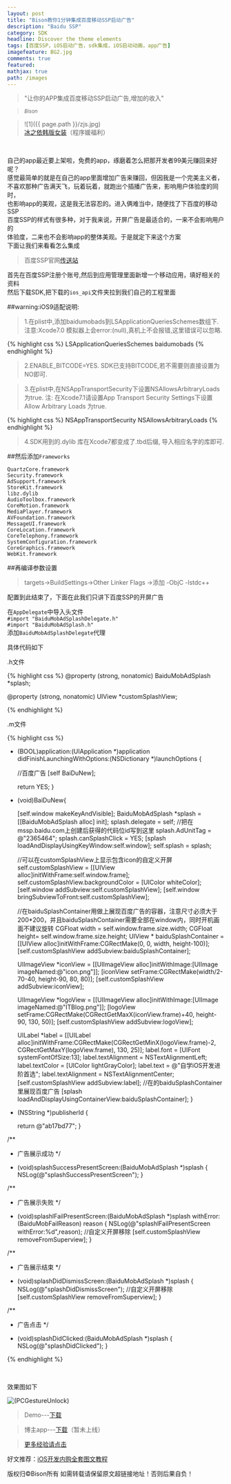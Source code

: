 ```yaml
---
layout: post
title: "Bison教你1分钟集成百度移动SSP启动广告"
description: "Baidu SSP"
category: SDK
headline: Discover the theme elements
tags: [百度SSP，iOS启动广告，sdk集成，iOS启动动画，app广告]
imagefeature: BG2.jpg
comments: true
featured: 
mathjax: true
path: /images
---
```


>&quot;让你的APP集成百度移动SSP启动广告,增加的收入&quot;

><small><cite title="Plato">Bison</cite></small>

>![1]({{ page.path }}/zjs.jpg)<br>
>[冰之依韩版女装](http://allluckly.taobao.com/)（程序媛福利）<br>


<br>

自己的app最近要上架啦，免费的app，琢磨着怎么把那开发者99美元赚回来好呢？<br>
感觉最简单的就是在自己的app里面增加广告来赚回，但因我是一个完美主义者，<br>
不喜欢那种广告满天飞，玩着玩着，就跑出个插播广告来，影响用户体验度的同时，<br>
也影响app的美观，这是我无法容忍的。进入俩难当中，随便找了下百度的移动SSP<br>
百度SSP的样式有很多种，对于我来说，开屏广告是最适合的，一来不会影响用户的<br>
体验度，二来也不会影响app的整体美观。于是就定下来这个方案<br>
下面让我们来看看怎么集成<br>

>百度SSP官网[传送站](http://mssp.baidu.com/home/developer.html)<br>

首先在百度SSP注册个账号,然后到应用管理里面新增一个移动应用，填好相关的资料<br>
然后下载SDK,把下载的`ios_api`文件夹拉到我们自己的工程里面<br>

##warning:iOS9适配说明: <br>
> 1.在plist中,添加baidumobads到LSApplicationQueriesSchemes数组下. 注意:Xcode7.0 模拟器上会error:(null),真机上不会报错,这里错误可以忽略.<br>

{% highlight css %}
    <key>LSApplicationQueriesSchemes</key> <array>
    <string>baidumobads</string>
    </array>
{% endhighlight %}

> 2.ENABLE_BITCODE=YES. SDK已支持BITCODE,若不需要则直接设置为NO即可.<br>

> 3.在plist中,在NSAppTransportSecurity下设置NSAllowsArbitraryLoads为true. 注: 在Xcode7.1请设置App Transport Security Settings下设置 Allow Arbitrary Loads 为true.<br>


{% highlight css %}
    <key>NSAppTransportSecurity</key> 
    <dict>
    <key>NSAllowsArbitraryLoads</key> 
    <true/>
    </dict>
{% endhighlight %}
<br>

> 4.SDK用到的.dylib 库在Xcode7都变成了.tbd后缀, 导入相应名字的库即可.<br>

##然后添加`Frameworks`<br>

`QuartzCore.framework` <br>
`Security.framework` <br>
`AdSupport.framework`<br>
`StoreKit.framework`<br>
`libz.dylib`<br>
`AudioToolbox.framework` <br>
`CoreMotion.framework`<br>
`MediaPlayer.framework`<br>
`AVFoundation.framework`<br>
`MessageUI.framework`<br>
`CoreLocation.framework`<br>
`CoreTelephony.framework`<br>
`SystemConfiguration.framework`<br>
`CoreGraphics.framework`<br>
`WebKit.framework`<br>

##再编译参数设置<br>

> targets->BuildSettings->Other Linker Flags ->添加 -ObjC -lstdc++<br>

配置到此结束了，下面在此我们只讲下百度SSP的开屏广告<br>

在`AppDelegate`中导入头文件<br>
`#import "BaiduMobAdSplashDelegate.h"`<br>
`#import "BaiduMobAdSplash.h"`<br>
添加`BaiduMobAdSplashDelegate`代理<br>

具体代码如下<br>

.h文件

{% highlight css %}
@property (strong, nonatomic) BaiduMobAdSplash *splash;

@property (strong, nonatomic) UIView *customSplashView;

{% endhighlight %}

.m文件

{% highlight css %}

- (BOOL)application:(UIApplication *)application didFinishLaunchingWithOptions:(NSDictionary *)launchOptions {

    //百度广告
    [self BaiDuNew];

    return YES;
}

- (void)BaiDuNew{

    [self.window makeKeyAndVisible];
    BaiduMobAdSplash	*splash	=	[[BaiduMobAdSplash	alloc]	init];
    splash.delegate	= self;
    //把在mssp.baidu.com上创建后获得的代码位id写到这里
    splash.AdUnitTag = @"2365464";
    splash.canSplashClick	=	YES;
    [splash	loadAndDisplayUsingKeyWindow:self.window];
    self.splash	= splash;

    //可以在customSplashView上显示包含icon的自定义开屏
    self.customSplashView = [[UIView alloc]initWithFrame:self.window.frame];
    self.customSplashView.backgroundColor = [UIColor whiteColor];
    [self.window addSubview:self.customSplashView];
    [self.window bringSubviewToFront:self.customSplashView];


    //在baiduSplashContainer用做上展现百度广告的容器，注意尺寸必须大于200*200，并且baiduSplashContainer需要全部在window内，同时开机画面不建议旋转
    CGFloat width = self.window.frame.size.width;
    CGFloat height= self.window.frame.size.height;
    UIView * baiduSplashContainer = [[UIView alloc]initWithFrame:CGRectMake(0, 0, width, height-100)];
    [self.customSplashView addSubview:baiduSplashContainer];

    UIImageView *iconView = [[UIImageView alloc]initWithImage:[UIImage imageNamed:@"icon.png"]];
    [iconView setFrame:CGRectMake(width/2-70-40, height-90, 80, 80)];
    [self.customSplashView addSubview:iconView];

    UIImageView *logoView = [[UIImageView alloc]initWithImage:[UIImage imageNamed:@"ITBlog.png"]];
    [logoView setFrame:CGRectMake(CGRectGetMaxX(iconView.frame)+40, height-90, 130, 50)];
    [self.customSplashView addSubview:logoView];

    UILabel *label = [[UILabel alloc]initWithFrame:CGRectMake(CGRectGetMinX(logoView.frame)-2, CGRectGetMaxY(logoView.frame), 130, 25)];
    label.font = [UIFont systemFontOfSize:13];
    label.textAlignment = NSTextAlignmentLeft;
    label.textColor = [UIColor lightGrayColor];
    label.text = @"自学iOS开发进阶首选";
    label.textAlignment = NSTextAlignmentCenter;
    [self.customSplashView addSubview:label];
    //在的baiduSplashContainer里展现百度广告
    [splash loadAndDisplayUsingContainerView:baiduSplashContainer];
}

- (NSString *)publisherId
{

    return @"ab17bd77";
}

/**
*  广告展示成功
*/
- (void)splashSuccessPresentScreen:(BaiduMobAdSplash *)splash
{
    NSLog(@"splashSuccessPresentScreen");
}

/**
*  广告展示失败
*/
- (void)splashlFailPresentScreen:(BaiduMobAdSplash *)splash withError:(BaiduMobFailReason) reason
{
    NSLog(@"splashlFailPresentScreen withError:%d",reason);
    //自定义开屏移除
    [self.customSplashView removeFromSuperview];
}

/**
*  广告展示结束
*/
- (void)splashDidDismissScreen:(BaiduMobAdSplash *)splash
{
    NSLog(@"splashDidDismissScreen");
    //自定义开屏移除
    [self.customSplashView removeFromSuperview];
}

/**
*  广告点击
*/
- (void)splashDidClicked:(BaiduMobAdSplash *)splash
{
    NSLog(@"splashDidClicked");
}

{% endhighlight %}

<br>

效果图如下

![(PCGestureUnlock)](https://github.com/AllLuckly/AllLuckly.github.io/blob/master/images/blog/baidu.gif?raw=true)<br>


>Demo---[下载](https://github.com/AllLuckly/LBBaiDuSSP_Demo)<br>

> 博主app---[下载](https://itunes.apple.com/us/app/it-blog-zi-xueios-kai-fa-jin/id1067787090?l=zh&ls=1&mt=8)（暂未上线）<br>

> [更多经验请点击](http://allluckly.cn/)<br>

好文推荐：[iOS开发内购全套图文教程](http://allluckly.cn/ios支付/iOS开发2015年最新内购教程/)<br>

版权归©Bison所有 如需转载请保留原文超链接地址！否则后果自负！








